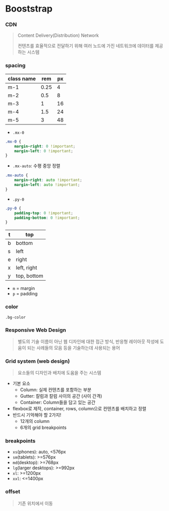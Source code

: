 # Booststrap

### CDN

> Content Delivery(Distribution) Network
>
> 컨텐츠를 효율적으로 전달하기 위해 여러 노드에 가진 네트워크에 데이터를 제공하는 시스템



### spacing

| class name | rem  | px   |
| ---------- | ---- | ---- |
| m-1        | 0.25 | 4    |
| m-2        | 0.5  | 8    |
| m-3        | 1    | 16   |
| m-4        | 1.5  | 24   |
| m-5        | 3    | 48   |

- `.mx-0`

```css
.mx-0 {
    margin-right: 0 !important;
    margin-left: 0 !important;
}
```

- `.mx-auto`: 수평 중앙 정렬

```css
.mx-auto {
    margin-right: auto !important;
    margin-left: auto !important;
}
```

- `.py-0`

```css
.py-0 {
    padding-top: 0 !important;
    padding-bottom: 0 !important;
}
```



| t    | top         |
| ---- | ----------- |
| b    | bottom      |
| s    | left        |
| e    | right       |
| x    | left, right |
| y    | top, bottom |

- `m` = margin
- `p` = padding





### color

`.bg-color`



### Responsive Web Design

> 별도의 기술 이름이 아닌 웹 디자인에 대한 접근 방식, 반응형 레이아웃 작성에 도움이 되는 사례들의 모음 등을 기술하는데 사용되는 용어





### Grid system (web design)

> 요소들의 디자인과 배치에 도움을 주는 시스템

- 기본 요소
  - Column: 실제 컨텐츠를 포함하는 부분
  - Gutter: 칼럼과 칼럼 사이의 공간 (사이 간격)
  - Container: Column들을 담고 있는 공간
- flexbox로 제작, container, rows, column으로 컨텐츠를 배치하고 정렬
- 반드시 기억해야 할 2가지!
  - 12개의 column
  - 6개의 grid breakpoints

### breakpoints

- `xs`(phones): auto, <576px
- `sm`(tablets): >=576px
- `md`(desktop): >=768px
- `lg`(larger desktops): >=992px
- `xl`: >=1200px
- `xxl`: <=1400px

### offset

> 기존 위치에서 이동

